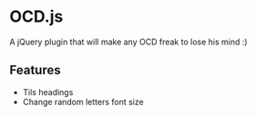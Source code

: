 # OCD.js
A jQuery plugin that will make any OCD freak to lose his mind :)

## Features

* Tils headings
* Change random letters font size